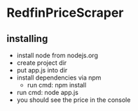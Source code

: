 # RedfinPriceScraper

## installing
* install node from nodejs.org
* create project dir
* put app.js into dir
* install dependencies via npm
  * run cmd: npm install
* run cmd: node app.js
* you should see the price in the console
